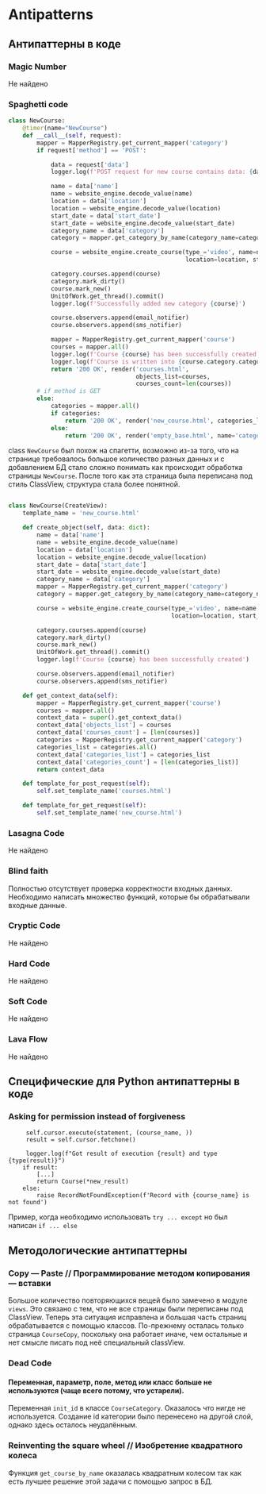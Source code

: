 Antipatterns
============

## Антипаттерны в коде

### Magic Number

Не найдено

### Spaghetti code

```python
class NewCourse:
    @timer(name="NewCourse")
    def __call__(self, request):
        mapper = MapperRegistry.get_current_mapper('category')
        if request['method'] == 'POST':

            data = request['data']
            logger.log(f'POST request for new course contains data: {data}')

            name = data['name']
            name = website_engine.decode_value(name)
            location = data['location']
            location = website_engine.decode_value(location)
            start_date = data['start_date']
            start_date = website_engine.decode_value(start_date)
            category_name = data['category']
            category = mapper.get_category_by_name(category_name=category_name)

            course = website_engine.create_course(type_='video', name=name, category=category,
                                                  location=location, start_date=start_date)

            category.courses.append(course)
            category.mark_dirty()
            course.mark_new()
            UnitOfWork.get_thread().commit()
            logger.log(f'Successfully added new category {course}')

            course.observers.append(email_notifier)
            course.observers.append(sms_notifier)

            mapper = MapperRegistry.get_current_mapper('course')
            courses = mapper.all()
            logger.log(f'Course {course} has been successfully created')
            logger.log(f'Course is written into {course.category.category_id}')
            return '200 OK', render('courses.html',
                                    objects_list=courses,
                                    courses_count=len(courses))
        # if method is GET
        else:
            categories = mapper.all()
            if categories:
                return '200 OK', render('new_course.html', categories_list=categories)
            else:
                return '200 OK', render('empty_base.html', name='categories')

```

class `NewCourse` был похож на спагетти, возможно из-за того, что на странице требовалось большое количество разных данных и с добавлением БД стало сложно понимать как происходит обработка страницы `NewCourse`. После того как эта страница была переписана под стиль ClassView, структура стала более понятной. 

```python

class NewCourse(CreateView):
    template_name = 'new_course.html'

    def create_object(self, data: dict):
        name = data['name']
        name = website_engine.decode_value(name)
        location = data['location']
        location = website_engine.decode_value(location)
        start_date = data['start_date']
        start_date = website_engine.decode_value(start_date)
        category_name = data['category']
        mapper = MapperRegistry.get_current_mapper('category')
        category = mapper.get_category_by_name(category_name=category_name)

        course = website_engine.create_course(type_='video', name=name, category=category,
                                              location=location, start_date=start_date)

        category.courses.append(course)
        category.mark_dirty()
        course.mark_new()
        UnitOfWork.get_thread().commit()
        logger.log(f'Course {course} has been successfully created')

        course.observers.append(email_notifier)
        course.observers.append(sms_notifier)

    def get_context_data(self):
        mapper = MapperRegistry.get_current_mapper('course')
        courses = mapper.all()
        context_data = super().get_context_data()
        context_data['objects_list'] = courses
        context_data['courses_count'] = [len(courses)]
        categories = MapperRegistry.get_current_mapper('category')
        categories_list = categories.all()
        context_data['categories_list'] = categories_list
        context_data['categories_count'] = [len(categories_list)]
        return context_data

    def template_for_post_request(self):
        self.set_template_name('courses.html')

    def template_for_get_request(self):
        self.set_template_name('new_course.html')
```

### Lasagna Code

Не найдено

### Blind faith

Полностью отсутствует проверка корректности входных данных. Необходимо написать множество функций, которые бы обрабатывали входные данные.

### Cryptic Code

Не найдено

### Hard Code

Не найдено

### Soft Code

Не найдено

### Lava Flow

Не найдено

## Специфические для Python антипаттерны в коде

### Asking for permission instead of forgiveness
```
     self.cursor.execute(statement, (course_name, ))
     result = self.cursor.fetchone()
    
     logger.log(f"Got result of execution {result} and type {type(result)}")
    if result:
        [...]
        return Course(*new_result)
    else:
        raise RecordNotFoundException(f'Record with {course_name} is not found')
```
Пример, когда необходимо использовать `try ... except` но был написан `if ... else`


## Методологические антипаттерны

### Copy — Paste // Программирование методом копирования — вставки

Большое количество повторяющихся вещей было замечено в модуле `views`. Это связано с тем, что не все страницы были переписаны под ClassView.
Теперь эта ситуация исправлена и большая часть страниц обрабатывается с помощью классов. По-прежнему осталась только страница `CourseCopy`, поскольку она работает иначе, чем остальные и нет смысле писать под неё специальный classView. 


### Dead Code

#### Переменная, параметр, поле, метод или класс больше не используются (чаще всего потому, что устарели).

Переменная `init_id` в классе `CourseCategory`. Оказалось что нигде не используется. Создание id категории было перенесено на другой слой, однако здесь осталось неудалённым.

### Reinventing the square wheel // Изобретение квадратного колеса

Функция `get_course_by_name` оказалась квадратным колесом так как есть лучшее решение этой задачи с помощью запрос в БД.

